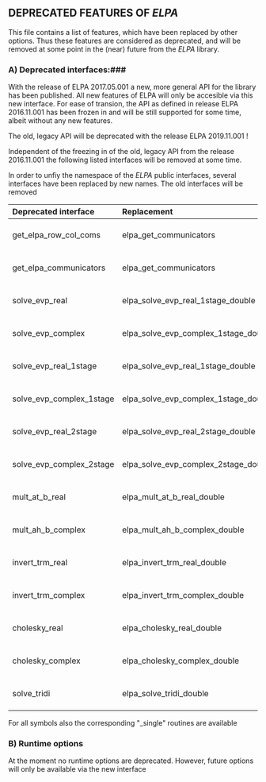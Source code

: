 ## DEPRECATED FEATURES OF *ELPA* ##

This file contains a list of features, which have been replaced by other options.
Thus these features are considered as deprecated, and will be removed at some point
in the (near) future from the *ELPA* library.

### A) Deprecated interfaces:###

With the release of ELPA 2017.05.001 a new, more general API for the library has
been published. All new features of ELPA will only be accesible via this new interface.
For ease of transion, the API as defined in release ELPA 2016.11.001 has been frozen in
and will be still supported for some time, albeit without any new features.

The old, legacy API will be deprecated with the release ELPA 2019.11.001 !

Independent of the freezing in of the old, legacy API from the release 2016.11.001 the
following listed interfaces will be removed at some time.

In order to unfiy the namespace of the *ELPA* public interfaces, several interfaces
have been replaced by new names. The old interfaces will be removed


| Deprecated interface     |        Replacement                    |        Comment                |
|:------------------------ |:------------------------------------- |:----------------------------- |
| get_elpa_row_col_coms    | elpa_get_communicators                | (removed since 2017.11.001)   | 
| get_elpa_communicators   | elpa_get_communicators                | (removed since 2017.11.001)   | 
| solve_evp_real           | elpa_solve_evp_real_1stage_double     | (removed since 2017.11.001)   | 
| solve_evp_complex        | elpa_solve_evp_complex_1stage_double  | (removed since 2017.11.001)   | 
| solve_evp_real_1stage    | elpa_solve_evp_real_1stage_double     | (removed since 2019.05.001)   | 
| solve_evp_complex_1stage | elpa_solve_evp_complex_1stage_double  | (removed since 2019.05.001)   | 
| solve_evp_real_2stage    | elpa_solve_evp_real_2stage_double     | (removed since 2019.05.001)   | 
| solve_evp_complex_2stage | elpa_solve_evp_complex_2stage_double  | (removed since 2019.05.001)   | 
| mult_at_b_real           | elpa_mult_at_b_real_double            | (removed since 2019.05.001)   | 
| mult_ah_b_complex        | elpa_mult_ah_b_complex_double         | (removed since 2019.05.001)   | 
| invert_trm_real          | elpa_invert_trm_real_double           | (removed since 2019.05.001)   | 
| invert_trm_complex       | elpa_invert_trm_complex_double        | (removed since 2019.05.001)   | 
| cholesky_real            | elpa_cholesky_real_double             | (removed since 2019.05.001)   | 
| cholesky_complex         | elpa_cholesky_complex_double          | (removed since 2019.05.001)   | 
| solve_tridi              | elpa_solve_tridi_double               | (removed since 2019.05.001)   |

For all symbols also the corresponding "_single" routines are available



### B) Runtime options ###
At the moment no runtime options are deprecated. However, future options will only be available via the new
interface
